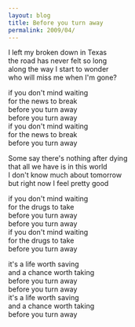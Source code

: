 ```yaml
---
layout: blog
title: Before you turn away
permalink: 2009/04/
---
```


<p>I left my broken down in Texas<br />
the road has never felt so long<br />
along the way I start to wonder<br />
who will miss me when I&#039;m gone?</p>
<p>if you don&#039;t mind waiting<br />
for the news to break<br />
before you turn away<br />
before you turn away<br />
if you don&#039;t mind waiting<br />
for the news to break<br />
before you turn away</p>
<p>Some say there&#039;s nothing after dying<br />
that all we have is in this world<br />
I don&#039;t know much about tomorrow<br />
but right now I feel pretty good</p>
<p>if you don&#039;t mind waiting<br />
for the drugs to take<br />
before you turn away<br />
before you turn away<br />
if you don&#039;t mind waiting<br />
for the drugs to take<br />
before you turn away</p>
<p>it&#039;s a life worth saving<br />
and a chance worth taking<br />
before you turn away<br />
before you turn away<br />
it&#039;s a life worth saving<br />
and a chance worth taking<br />
before you turn away</p>
